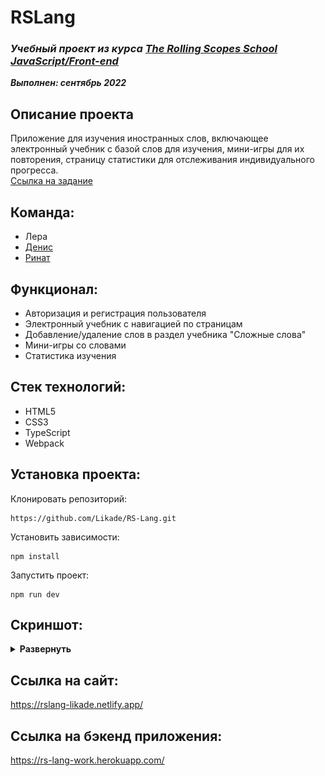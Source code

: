 # RSLang

### ***Учебный проект из курса [The Rolling Scopes School  JavaScript/Front-end](https://rs.school/js/)***  
***Выполнен:  сентябрь 2022***  

## Описание проекта
Приложение для изучения иностранных слов, включающее электронный учебник с базой слов для изучения, мини-игры для их повторения, страницу статистики для отслеживания индивидуального прогресса.    
[Ссылка на задание](https://github.com/rolling-scopes-school/tasks/blob/master/tasks/stage-2/rs-lang/rslang.md)

## Команда: 
- Лера  
- [Денис](https://github.com/Zixail28)
- [Ринат](https://github.com/varenik40000)

## Функционал:
- Авторизация и регистрация пользователя
- Электронный учебник с навигацией по страницам
- Добавление/удаление слов в раздел учебника "Сложные слова"
- Мини-игры со словами
- Статистика изучения

## Стек технологий:
- HTML5
- CSS3
- TypeScript
- Webpack

## Установка проекта:

Клонировать репозиторий:

    https://github.com/Likade/RS-Lang.git

Установить зависимости:

    npm install

Запустить проект:

    npm run dev 


## Скриншот:
<details><summary><b>Развернуть</b></summary>

[![rslang](https://github.com/Likade/RS-Lang/blob/develop/src/assets/image/main-page.png?raw=true)]()

</details>

## Ссылка на сайт:
https://rslang-likade.netlify.app/

## Ссылка на бэкенд приложения:
https://rs-lang-work.herokuapp.com/
